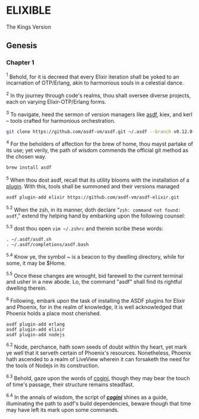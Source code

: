 # ELIXIBLE
The Kings Version

## Genesis

### Chapter 1

$^1$ Behold, for it is decreed that every Elixir iteration shall be yoked to an incarnation of OTP/Erlang, akin to harmonious souls in a celestial dance.

$^2$  In thy journey through code's realms, thou shalt oversee diverse projects, each on varying Elixir-OTP/Erlang forms. 

$^3$ To navigate, heed the sermon of version managers like [asdf](https://asdf-vm.com/guide/getting-started.html#_2-download-asdf), kiex, and kerl – tools crafted for harmonious orchestration.

```bash
git clone https://github.com/asdf-vm/asdf.git ~/.asdf --branch v0.12.0
```

$^4$ For the beholders of affection for the brew of home, thou mayst partake of its use; yet verily, the path of wisdom commends the official git method as the chosen way.

```bash
brew install asdf
```
$^5$ When thou dost asdf, recall that its utility blooms with the installation of a [plugin](https://github.com/asdf-vm/asdf-elixir). With this, tools shall be summoned and their versions managed

```bash 
asdf plugin-add elixir https://github.com/asdf-vm/asdf-elixir.git
```

$^{5.2}$ When the zsh, in its manner, doth declare "`zsh: command not found: asdf`," extend thy helping hand by embarking upon the following counsel: 

$^{5.3}$ dost thou open `vim ~/.zshrc` and therein scribe these words:

```
. ~/.asdf/asdf.sh
. ~/.asdf/completions/asdf.bash
```

$^{5.4}$ Know ye, the symbol ~ is a beacon to thy dwelling directory, while for some, it may be $Home. 

$^{5.5}$ Once these changes are wrought, bid farewell to the current terminal and usher in a new abode. Lo, the command "asdf" shall find its rightful dwelling therein.

$^6$ Following, embark upon the task of installing the ASDF plugins for Elixir and Phoenix, for in the realm of knowledge, it is well acknowledged that Phoenix holds a place most cherished.
```
asdf plugin-add erlang
asdf plugin-add elixir
asdf plugin-add nodejs
```

$^{6.2}$ Node, perchance, hath sown seeds of doubt within thy heart, yet mark ye well that it serveth certain of Phoenix's resources. Nonetheless, Phoenix hath ascended to a realm of LiveView wherein it can forsaketh the need for the tools of Nodejs in its construction.

$^{6.3}$ Behold, gaze upon the words of [cogini](https://www.cogini.com/blog/using-asdf-with-elixir-and-phoenix/), though they may bear the touch of time's passage, their structure remains steadfast.

$^{6.4}$ In the annals of wisdom, the script of ***[cogini](https://www.cogini.com/blog/using-asdf-with-elixir-and-phoenix/)*** shines as a guide, illuminating the path to asdf's build dependencies, beware though that time may have left its mark upon some commands.


